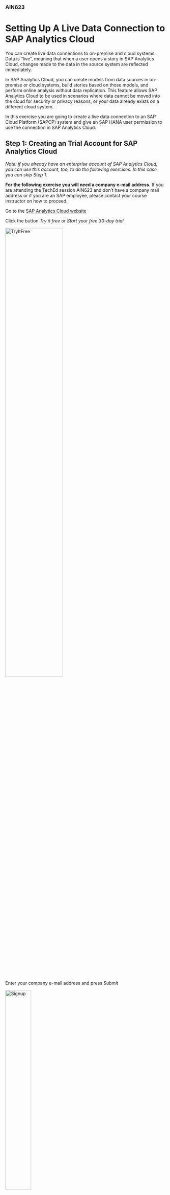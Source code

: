 ### AIN623

# Setting Up A Live Data Connection to SAP Analytics Cloud

You can create live data connections to on-premise and cloud systems. Data is “live”, meaning that when a user opens a story in SAP Analytics Cloud, changes made to the data in the source system are reflected immediately.

In SAP Analytics Cloud, you can create models from data sources in on-premise or cloud systems, build stories based on those models, and perform online analysis without data replication. This feature allows SAP Analytics Cloud to be used in scenarios where data cannot be moved into the cloud for security or privacy reasons, or your data already exists on a different cloud system.

In this exercise you are going to create a live data connection to an SAP Cloud Platform (SAPCP) system and give an SAP HANA user permission to use the connection in SAP Analytics Cloud.

## Step 1: Creating an Trial Account for SAP Analytics Cloud

*Note: if you already have an enterprise account of SAP Analytics Cloud, you can use this account, too, to do the following exercises. In this case you can skip Step 1.*

**For the following exercise you will need a company e-mail address.**
If you are attending the TechEd session AIN623 and don’t have a company mail address or if you are an SAP employee, please contact your course instructor on how to proceed.

Go to the [SAP Analytics Cloud website](https://www.sapanalytics.cloud/)

Click the button *Try it free* or *Start your free 30-day trial*

<img src="img/website.png" alt="TryItFree" width="60%">

Enter your company e-mail address and press *Submit*

<img src="img/signup.png" alt="Signup" width="40%">

After submitting your e-mail address, you will receive an e-mail. Please follow the instructions in the e-mail to verify your account.

The e-mail also includes the link to your trial tenant. Please keep the e-mail or save the link, so you can log in to your trial tenant also later.

<img src="img/activationMail.png" alt="activationMail" width="60%">

Congratulation! You registered for an SAP Analytics Cloud trial account and you can now start and try out the different features of SAP Analytics Cloud 30 days for free.

## Step 2: Creating a Live Data Connection

*Before you start with this chapter, please make sure your SAP HANA database in your SAP Cloud Platform trial account still says “STARTED” in the overview screen. If not, press Start.*

Navigate to the overview screen of your SAP Cloud Platform trial account. At the bottom of the page you can find the subaccount information. There you can see the display name of your trial account, as well as the (technical) name.

Please copy the technical name of your subaccount either with a right mouse click or with *CTRL + C*.

<img src="img/technicalName.png" alt="technicalName" width="100%">

Navigate back to your SAP Analytics Cloud trial account or log in to it again in a second browser tab (the link to your trial tenant was provided to you with the activation e-mail or by your course instructor).

Click on the *Main Menu* button in the top left corner of your page and then click *Connection*

<img src="img/home.png" alt="home" width="100%">

In this screen you can see later all the different connections, you created.

To create a new connection to SAP Cloud Platform, SAP HANA service, please click
*+ > Live Data Connection > SAP HANA*

<img src="img/newConnection.png" alt="newConnection" width="30%">

In the upcoming Pop-Up you can enter all the necessary information to create the live data connection to your SAP Cloud Platform, SAP HANA service

*Note: if you are using the SAP Analytics Cloud trial account, you can only connect to the trial accounts of SAP Cloud Platform. Not to a dedicated enterprise account.*

Enter the following information in the screen:
- Name: *cptrial*
- Description: *Connection to CP Trial Account*
- Connection Type: *SAP Cloud Platform*
- SAP Cloud Platform Account: *CP account name* (the technical name of your subaccount, you copied in an earlier step)
- Database name: *exercise* (the name of your SAP HANA database in SAP Cloud Platform)
- Landscape Host: Europe (Rot) – **Trial**
- User Name: *DEMO* (this is the user of your SAP HANA database)
- Password: *Welcome18*
- Tick the box to save the credentials

Press *Ok*

<img src="img/cptrial.png" alt="cptrialConnection" width="40%">

After clicking *Ok* the connection is created automatically and appears in your connection overview

<img src="img/connectionOverview.png" alt="connectionOverview" width="60%">

Congratulations! You created your first live data connection in SAP Analytics Cloud.

Continue with [Exercise5](../exercise5/README.md)

## Troubleshooting

If the creation of your connection fails, please check:
- Did you select *Europe (Rot)* instead of *Europe (Rot) – Trial*?
- Is your database in SAP Cloud Platform still running? If not – please press the *Start* button
- Please check your SAP HANA database user: the user must be assigned the sap.bc.ina.service.v2.userRole::INA_USER role and SELECT privileges on all view items in the *_SYS_BIC* schema, the user needs to access (see also: https://help.sap.com/doc/00f68c2e08b941f081002fd3691d86a7/release/en-US/f733b47974674d2da65cef3db90ec088.html)
